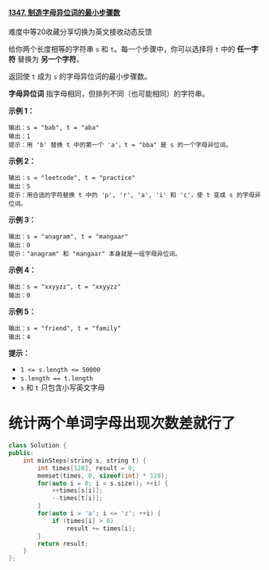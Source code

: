#### [1347. 制造字母异位词的最小步骤数](https://leetcode-cn.com/problems/minimum-number-of-steps-to-make-two-strings-anagram/)

难度中等20收藏分享切换为英文接收动态反馈

给你两个长度相等的字符串 `s` 和 `t`。每一个步骤中，你可以选择将 `t` 中的 **任一字符** 替换为 **另一个字符**。

返回使 `t` 成为 `s` 的字母异位词的最小步骤数。

**字母异位词** 指字母相同，但排列不同（也可能相同）的字符串。

 

**示例 1：**

```
输出：s = "bab", t = "aba"
输出：1
提示：用 'b' 替换 t 中的第一个 'a'，t = "bba" 是 s 的一个字母异位词。
```

**示例 2：**

```
输出：s = "leetcode", t = "practice"
输出：5
提示：用合适的字符替换 t 中的 'p', 'r', 'a', 'i' 和 'c'，使 t 变成 s 的字母异位词。
```

**示例 3：**

```
输出：s = "anagram", t = "mangaar"
输出：0
提示："anagram" 和 "mangaar" 本身就是一组字母异位词。 
```

**示例 4：**

```
输出：s = "xxyyzz", t = "xxyyzz"
输出：0
```

**示例 5：**

```
输出：s = "friend", t = "family"
输出：4
```

 

**提示：**

- `1 <= s.length <= 50000`
- `s.length == t.length`
- `s` 和 `t` 只包含小写英文字母





# 统计两个单词字母出现次数差就行了

```c++
class Solution {
public:
    int minSteps(string s, string t) {
        int times[128], result = 0;
        memset(times, 0, sizeof(int) * 128);
        for(auto i = 0; i < s.size(); ++i) {
            ++times[s[i]];
            --times[t[i]];
        }
        for(auto i = 'a'; i <= 'z'; ++i) {
            if (times[i] > 0)
                result += times[i];
        }
        return result;
    }
};
```

